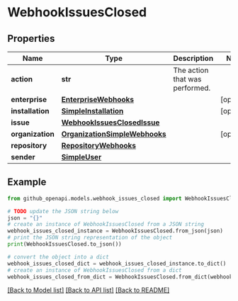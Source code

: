 # WebhookIssuesClosed


## Properties

Name | Type | Description | Notes
------------ | ------------- | ------------- | -------------
**action** | **str** | The action that was performed. | 
**enterprise** | [**EnterpriseWebhooks**](EnterpriseWebhooks.md) |  | [optional] 
**installation** | [**SimpleInstallation**](SimpleInstallation.md) |  | [optional] 
**issue** | [**WebhookIssuesClosedIssue**](WebhookIssuesClosedIssue.md) |  | 
**organization** | [**OrganizationSimpleWebhooks**](OrganizationSimpleWebhooks.md) |  | [optional] 
**repository** | [**RepositoryWebhooks**](RepositoryWebhooks.md) |  | 
**sender** | [**SimpleUser**](SimpleUser.md) |  | 

## Example

```python
from github_openapi.models.webhook_issues_closed import WebhookIssuesClosed

# TODO update the JSON string below
json = "{}"
# create an instance of WebhookIssuesClosed from a JSON string
webhook_issues_closed_instance = WebhookIssuesClosed.from_json(json)
# print the JSON string representation of the object
print(WebhookIssuesClosed.to_json())

# convert the object into a dict
webhook_issues_closed_dict = webhook_issues_closed_instance.to_dict()
# create an instance of WebhookIssuesClosed from a dict
webhook_issues_closed_from_dict = WebhookIssuesClosed.from_dict(webhook_issues_closed_dict)
```
[[Back to Model list]](../README.md#documentation-for-models) [[Back to API list]](../README.md#documentation-for-api-endpoints) [[Back to README]](../README.md)


